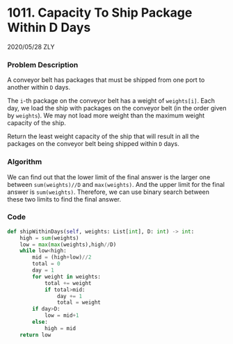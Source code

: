 # 1011. Capacity To Ship Package Within D Days

2020/05/28 ZLY

### Problem Description

A conveyor belt has packages that must be shipped from one port to another within `D` days.

The `i`-th package on the conveyor belt has a weight of `weights[i]`. Each day, we load the ship with packages on the conveyor belt (in the order given by `weights`). We may not load more weight than the maximum weight capacity of the ship.

Return the least weight capacity of the ship that will result in all the packages on the conveyor belt being shipped within `D` days.



### Algorithm

We can find out that the lower limit of the final answer is the larger one between `sum(weights)//D` and `max(weights)`. And the upper limit for the final answer is `sum(weights)`. Therefore, we can use binary search between these two limits to find the final answer.



### Code

```python
def shipWithinDays(self, weights: List[int], D: int) -> int:
    high = sum(weights)
    low = max(max(weights),high//D)
    while low<high:
        mid = (high+low)//2
        total = 0
        day = 1
        for weight in weights:
            total += weight
            if total>mid:
                day += 1
                total = weight
        if day>D:
            low = mid+1
        else:
            high = mid
    return low
```